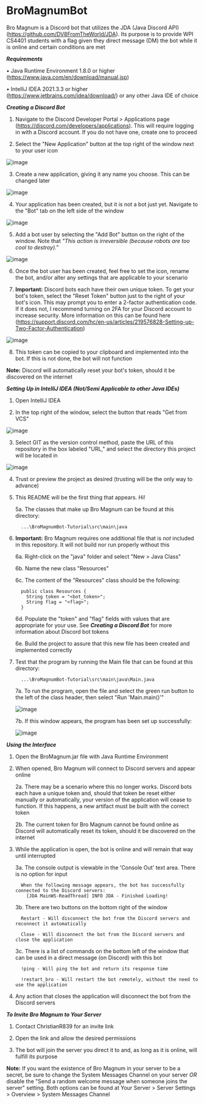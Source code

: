 # BroMagnumBot

Bro Magnum is a Discord bot that utilizes the JDA (Java Discord API) (https://github.com/DV8FromTheWorld/JDA). Its purpose is to provide WPI CS4401 students with a flag given they direct message (DM) the bot while it is online and certain conditions are met

***Requirements***

• Java Runtime Environment 1.8.0 or higher (https://www.java.com/en/download/manual.jsp)

• IntelliJ IDEA 2021.3.3 or higher (https://www.jetbrains.com/idea/download/) or any other Java IDE of choice

***Creating a Discord Bot***

1.  Navigate to the Discord Developer Portal > Applications page (https://discord.com/developers/applications). This will require logging in with a Discord account. If you do not have one, create one to proceed
      
2.  Select the "New Application" button at the top right of the window next to your user icon

![image](https://user-images.githubusercontent.com/46659572/160954773-57cc11c0-a218-44f6-975f-f5c218da374c.png)

3.  Create a new application, giving it any name you choose. This can be changed later

![image](https://user-images.githubusercontent.com/46659572/160954873-4cbf1e61-27f9-4b5d-bfc0-56bee27cedcc.png)

4.  Your application has been created, but it is not a bot just yet. Navigate to the "Bot" tab on the left side of the window

![image](https://user-images.githubusercontent.com/46659572/160955005-81d1558f-2690-48c2-9dcc-53335423543f.png)

5.  Add a bot user by selecting the "Add Bot" button on the right of the window. Note that *"This action is irreversible (because robots are too cool to destroy)."*

![image](https://user-images.githubusercontent.com/46659572/160955121-3b4f6dc6-b144-40a5-ade3-0eecaf5d25ed.png)

6.  Once the bot user has been created, feel free to set the icon, rename the bot, and/or alter any settings that are applicable to your scenario

7.  **Important:** Discord bots each have their own unique token. To get your bot's token, select the "Reset Token" button just to the right of your bot's icon. This may prompt you to enter a 2-factor authentication code. If it does not, I recommend turning on 2FA for your Discord account to increase security. More information on this can be found here (https://support.discord.com/hc/en-us/articles/219576828-Setting-up-Two-Factor-Authentication)

![image](https://user-images.githubusercontent.com/46659572/160955437-d012790a-cbdf-42ca-9ee4-bc33c86bcdad.png)

8.  This token can be copied to your clipboard and implemented into the bot. If this is not done, the bot will not function

**Note:** Discord will automatically reset your bot's token, should it be discovered on the internet

***Setting Up in IntelliJ IDEA (Not/Semi Applicable to other Java IDEs)***

1.  Open IntelliJ IDEA

2.  In the top right of the window, select the button that reads "Get from VCS"

![image](https://user-images.githubusercontent.com/46659572/160950778-6ca3b26d-845b-4724-b185-34c6de8d5aba.png)

3.  Select GIT as the version control method, paste the URL of this repository in the box labeled "URL," and select the directory this project will be located in

![image](https://user-images.githubusercontent.com/46659572/160951095-127e10eb-3b81-4ed1-9d11-0e73735e18d5.png)

4.  Trust or preview the project as desired (trusting will be the only way to advance)

5.  This README will be the first thing that appears. Hi!

      5a. The classes that make up Bro Magnum can be found at this directory:
      
          ...\BroMagnumBot-Tutorial\src\main\java
      
6.  **Important:** Bro Magnum requires one additional file that is *not* included in this repository. It will not build nor run properly without this

      6a. Right-click on the "java" folder and select "New > Java Class"
      
      6b. Name the new class "Resources"
      
      6c. The content of the "Resources" class should be the following:
      
          public class Resources {
            String token = "<bot_token>";
            String flag = "<flag>";
          }
     
      6d. Populate the "token" and "flag" fields with values that are appropriate for your use. See ***Creating a Discord Bot*** for more information about Discord bot tokens
      
      6e. Build the project to assure that this new file has been created and implemented correctly

7.  Test that the program by running the Main file that can be found at this directory:

          ...\BroMagnumBot-Tutorial\src\main\java\Main.java
      
      7a. To run the program, open the file and select the green run button to the left of the class header, then select "Run 'Main.main()'"
      
      ![image](https://user-images.githubusercontent.com/46659572/160953851-27e226a0-d430-4be7-8ca9-4909663b9228.png)
      
      7b. If this window appears, the program has been set up successfully:
      
      ![image](https://user-images.githubusercontent.com/46659572/160954095-5920613c-5d24-411d-b0ad-1cfa53bc7861.png)

***Using the Interface***

1.  Open the BroMagnum.jar file with Java Runtime Environment

2.  When opened, Bro Magnum will connect to Discord servers and appear online
      
      2a. There may be a scenario where this no longer works. Discord bots each have a unique token and, should that token be reset either manually or automatically, your version of the application will cease to function. If this happens, a new artifact must be built with the correct token
      
      2b. The current token for Bro Magnum cannot be found online as Discord will automatically reset its token, should it be discovered on the internet

3.  While the application is open, the bot is online and will remain that way until interrupted
      
      3a. The console output is viewable in the 'Console Out' text area. There is no option for input
          
          When the following message appears, the bot has successfully connected to the Discord servers:
            [JDA MainWS-ReadThread] INFO JDA - Finished Loading!
      
      3b. There are two buttons on the bottom right of the window
          
          Restart - Will disconnect the bot from the Discord servers and reconnect it automatically
          
          Close - Will disconnect the bot from the Discord servers and close the application
      
      3c. There is a list of commands on the bottom left of the window that can be used in a direct message (on Discord) with this bot
          
          !ping - Will ping the bot and return its response time
          
          !restart_bro - Will restart the bot remotely, without the need to use the application

4. Any action that closes the application will disconnect the bot from the Discord servers

***To Invite Bro Magnum to Your Server***

1. Contact ChristianR839 for an invite link

2. Open the link and allow the desired permissions

3. The bot will join the server you direct it to and, as long as it is online, will fulfill its purpose

**Note:** If you want the existence of Bro Magnum in your server to be a secret, be sure to change the System Messages Channel on your server *OR* disable the "Send a random welcome message when someone joins the server" setting. Both options can be found at Your Server > Server Settings > Overview > System Messages Channel
